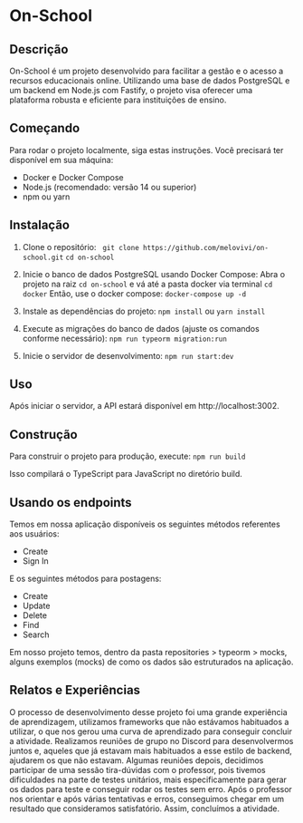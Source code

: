 # On-School

## Descrição
On-School é um projeto desenvolvido para facilitar a gestão e o acesso a recursos educacionais online. Utilizando uma base de dados PostgreSQL e um backend em Node.js com Fastify, o projeto visa oferecer uma plataforma robusta e eficiente para instituições de ensino.

## Começando
Para rodar o projeto localmente, siga estas instruções.
Você precisará ter disponível em sua máquina:

- Docker e Docker Compose
- Node.js (recomendado: versão 14 ou superior)
- npm ou yarn

## Instalação
1. Clone o repositório:
``` git clone https://github.com/melovivi/on-school.git```
```cd on-school ```

2. Inicie o banco de dados PostgreSQL usando Docker Compose:
Abra o projeto na raiz ```cd on-school``` e vá até a pasta docker via terminal ```cd docker```
Então, use o docker compose:
```docker-compose up -d```

3. Instale as dependências do projeto:
```npm install```
ou
```yarn install```

4. Execute as migrações do banco de dados (ajuste os comandos conforme necessário):
```npm run typeorm migration:run```

5. Inicie o servidor de desenvolvimento:
```npm run start:dev```

## Uso
Após iniciar o servidor, a API estará disponível em http://localhost:3002.

## Construção
Para construir o projeto para produção, execute:
```npm run build```

Isso compilará o TypeScript para JavaScript no diretório build.

## Usando os endpoints
Temos em nossa aplicação disponíveis os seguintes métodos referentes aos usuários:
- Create
- Sign In

E os seguintes métodos para postagens:
- Create
- Update
- Delete
- Find
- Search

Em nosso projeto temos, dentro da pasta repositories > typeorm > mocks, alguns exemplos (mocks) de como os dados são estruturados na aplicação.

## Relatos e Experiências
O processo de desenvolvimento desse projeto foi uma grande experiência de aprendizagem, utilizamos frameworks que não estávamos habituados a utilizar, o que nos gerou uma curva de aprendizado para conseguir concluir a atividade. Realizamos reuniões de grupo no Discord para desenvolvermos juntos e, aqueles que já estavam mais habituados a esse estilo de backend, ajudarem os que não estavam. Algumas reuniões depois, decidimos participar de uma sessão tira-dúvidas com o professor, pois tivemos dificuldades na parte de testes unitários, mais especificamente para gerar os dados para teste e conseguir rodar os testes sem erro. Após o professor nos orientar e após várias tentativas e erros, conseguimos chegar em um resultado que consideramos satisfatório. Assim, concluímos a atividade.

